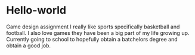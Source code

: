 # Hello-world
Game design assignment
I really like sports specifically basketball and football.
I also love games they have been a big part of my life growing up.
Currently going to school to hopefully obtain a batchelors degree and obtain a good job.
